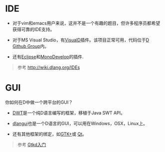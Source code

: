 # IDE 

+ 对于vim和emacs用户来说，这并不是一个有趣的题目，但许多程序员都希望获得可靠的IDE支持。

+ 对于MS Visual Studio，有[VisualD](http://www.dsource.org/projects/visuald)插件。该项目正常可用，代码位于[D Github Group](https://github.com/D-Programming-Language)内。

+ 还有[Eclipse](https://code.google.com/p/ddt/)和[MonoDevelop](http://mono-d.alexanderbothe.com/)的插件.



>参考 http://wiki.dlang.org/IDEs

# GUI 

你如何在D中做一个跨平台的GUI？

+ [DWT](https://github.com/d-widget-toolkit/dwt)是一个纯D语言编写的框架，移植于Java SWT API。

+ [dlangui](https://github.com/buggins/dlangui)也是一个D语言的GUI，可以用在Windows，OSX，Linux上。

+ 还有其他框架的绑定，如[GTK+](http://gtkd.org/)或 [Qt](https://bitbucket.org/qtd/repo)。


>参考 [Gtkd入门](http://britseyeview.com/software/articles/gsgtkd101.html)